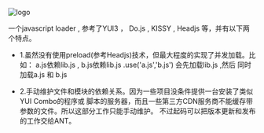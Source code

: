![logo](http://i3.6.cn/d3/7f/k524631301385441.png)

一个javascript loader , 参考了YUI3 ， Do.js , KISSY , Headjs 等，并有以下两个特点。

- 1.虽然没有使用preload(参考Headjs)技术，但最大程度的实现了并发加载。比如：
a.js依赖lib.js , b.js依赖lib.js .use('a.js','b.js')  会先加载lib.js ,然后
同时加载a.js 和 b.js

- 2.手动维护文件和模块的依赖关系。因为一些项目没条件提供一台安装了类似YUI Combo的程序或
脚本的服务器，而且一些第三方CDN服务商不能缓存带参数的文件。所以这部分工作只能手动维护。
不过起码可以把版本更新和发布的工作交给ANT。




